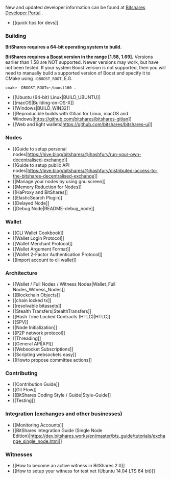 New and updated developer information can be found at [Bitshares Developer Portal](https://dev.bitshares.works/) .

* [[quick tips for devs]]

### Building
**BitShares requires a 64-bit operating system to build.**

**BitShares requires a [Boost](http://www.boost.org/) version in the range [1.58, 1.69].** Versions earlier than 1.58 are NOT supported. Newer versions may work, but have not been tested. If your system Boost version is not supported, then you will need to manually build a supported version of Boost and specify it to CMake using `-DBOOST_ROOT`, E.G.

```
cmake -DBOOST_ROOT=~/boost160 .
```

* [[Ubuntu (64-bit) Linux|BUILD_UBUNTU]]
* [[macOS|Building-on-OS-X]]
* [[Windows|BUILD_WIN32]]
* [[Reproducible builds with Gitian for Linux, macOS and Windows|https://github.com/bitshares/bitshares-gitian]]
* [[Web and light wallets|https://github.com/bitshares/bitshares-ui]]

### Nodes

* [[Guide to setup personal nodes|https://hive.blog/bitshares/@ihashfury/run-your-own-decentralised-exchange]]
* [[Guide to setup public API nodes|https://hive.blog/bitshares/@ihashfury/distributed-access-to-the-bitshares-decentralised-exchange]]
* [[Manage your nodes by using gnu screen]]
* [[Memory Reduction for Nodes]]
* [[HaProxy and BitShares]]
* [[ElasticSearch Plugin]]
* [[Delayed Node]]
* [[Debug Node|README-debug_node]]

### Wallet
* [[CLI Wallet Cookbook]]
* [[Wallet Login Protocol]]
* [[Wallet Merchant Protocol]]
* [[Wallet Argument Format]]
* [[Wallet 2-Factor Authentication Protocol]]
* [[Import account to cli wallet]]

### Architecture
* [[Wallet / Full Nodes / Witness Nodes|Wallet_Full Nodes_Witness_Nodes]]
* [[Blockchain Objects]]
* [[chain locked tx]]
* [[resolvable bitassets]]
* [[Stealth Transfers|StealthTransfers]]
* [[Hash Time Locked Contracts (HTLC)|HTLC]]
* [[SPV]]
* [[Node Initialization]]
* [[P2P network protocol]]
* [[Threading]]
* [[General API|API]]
* [[Websocket Subscriptions]]
* [[Scripting websockets easy]]
* [[Howto propose committee actions]]

### Contributing
* [[Contribution Guide]]
* [[Git Flow]]
* [[BitShares Coding Style / Guide|Style-Guide]]
* [[Testing]]

### Integration (exchanges and other businesses)
* [[Monitoring Accounts]]
* [[BitShares Integration Guide (Single Node Edition)|https://dev.bitshares.works/en/master/bts_guide/tutorials/exchange_single_node.html]]

### Witnesses
* [[How to become an active witness in BitShares 2.0]]
* [[How to setup your witness for test net (Ubuntu 14.04 LTS 64 bit)]]